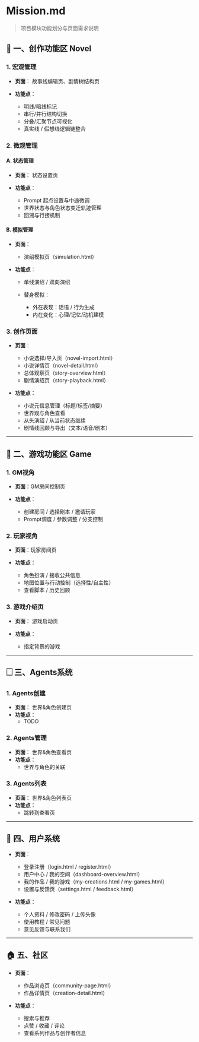 # Mission.md

> 项目模块功能划分与页面需求说明

## 🧭 一、创作功能区 Novel

### 1. 宏观管理

* **页面**： 故事线编辑页、剧情树结构页
* **功能点**：

  * 明线/暗线标记
  * 串行/并行结构切换
  * 分叠/汇聚节点可视化
  * 真实线 / 假想线逻辑链整合

### 2. 微观管理

#### A. 状态管理

* **页面**： 状态设置页
* **功能点**：

  * Prompt 起点设置与中途微调
  * 世界状态与角色状态变迁轨迹管理
  * 回溯与行接机制

#### B. 模拟管理

* **页面**：

  * 演绍模拟页（simulation.html）
* **功能点**：

  * 单线演绍 / 双向演绍
  * 替身模拟：

    * 外在表现：话语 / 行为生成
    * 内在变化：心理/记忆/动机建模

### 3. 创作页面

* **页面**：

  * 小说选择/导入页（novel-import.html）
  * 小说详情页（novel-detail.html）
  * 总体观察页（story-overview\.html）
  * 剧情演绍页（story-playback.html）
* **功能点**：

  * 小说元信息管理（标题/标签/摘要）
  * 世界观与角色查看
  * 从头演绍 / 从当前状态继续
  * 剧情线回顾与导出（文本/语音/剧本）

---

## 🎲 二、游戏功能区 Game

### 1. GM视角

* **页面**：GM房间控制页
* **功能点**：

  * 创建房间 / 选择剧本 / 邀请玩家
  * Prompt调度 / 参数调整 / 分支控制

### 2. 玩家视角

* **页面**：玩家房间页
* **功能点**：

  * 角色扮演 / 接收公共信息
  * 地图位置与行动控制（选择性/自主性）
  * 查看脚本 / 历史回顾

### 3. 游戏介绍页

* **页面**： 游戏启动页
* **功能点**：

  * 指定背景的游戏

---

## 🗌 三、Agents系统

### 1. Agents创建

* **页面**： 世界&角色创建页
* **功能点**：
  * TODO

### 2. Agents管理

* **页面**： 世界&角色查看页
* **功能点**：
  * 世界与角色的关联

### 3. Agents列表

* **页面**： 世界&角色列表页
* **功能点**：
  * 跳转到查看页

---

## 👤 四、用户系统

* **页面**：

  * 登录注册（login.html / register.html）
  * 用户中心 / 我的空间（dashboard-overview\.html）
  * 我的作品 / 我的游戏（my-creations.html / my-games.html）
  * 设置与反馈页（settings.html / feedback.html）
* **功能点**：

  * 个人资料 / 修改密码 / 上传头像
  * 使用教程 / 常见问题
  * 意见反馈与联系我们

---

## 🏠 五、社区

* **页面**：

  * 作品浏览页（community-page.html）
  * 作品详情页（creation-detail.html）
* **功能点**：

  * 搜索与推荐
  * 点赞 / 收藏 / 评论
  * 查看系列作品与创作者信息
